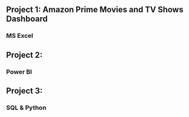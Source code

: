 ## Project 1: Amazon Prime Movies and TV Shows Dashboard

### MS Excel

## Project 2: 

### Power BI

## Project 3: 

### SQL & Python
